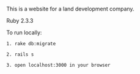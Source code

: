 This is a website for a land development company. 

Ruby 2.3.3 

To run locally: 

	1. rake db:migrate 

	2. rails s 
	
	3. open localhost:3000 in your browser

